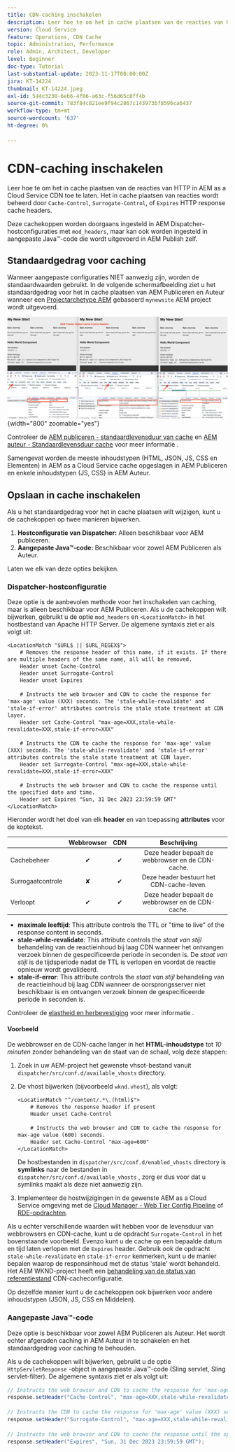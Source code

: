 ```yaml
---
title: CDN-caching inschakelen
description: Leer hoe te om het in cache plaatsen van de reacties van HTTP in AEM as a Cloud Service CDN toe te laten.
version: Cloud Service
feature: Operations, CDN Cache
topic: Administration, Performance
role: Admin, Architect, Developer
level: Beginner
doc-type: Tutorial
last-substantial-update: 2023-11-17T00:00:00Z
jira: KT-14224
thumbnail: KT-14224.jpeg
exl-id: 544c3230-6eb6-4f06-a63c-f56d65c0ff4b
source-git-commit: 783f84c821ee9f94c2867c143973bf8596ca6437
workflow-type: tm+mt
source-wordcount: '637'
ht-degree: 0%

---
```


# CDN-caching inschakelen

Leer hoe te om het in cache plaatsen van de reacties van HTTP in AEM as a Cloud Service CDN toe te laten. Het in cache plaatsen van reacties wordt beheerd door `Cache-Control`, `Surrogate-Control`, of `Expires` HTTP response cache headers.

Deze cachekoppen worden doorgaans ingesteld in AEM Dispatcher-hostconfiguraties met `mod_headers`, maar kan ook worden ingesteld in aangepaste Java™-code die wordt uitgevoerd in AEM Publish zelf.

## Standaardgedrag voor caching

Wanneer aangepaste configuraties NIET aanwezig zijn, worden de standaardwaarden gebruikt. In de volgende schermafbeelding ziet u het standaardgedrag voor het in cache plaatsen van AEM Publiceren en Auteur wanneer een [Projectarchetype AEM](https://github.com/adobe/aem-project-archetype) gebaseerd `mynewsite` AEM project wordt uitgevoerd.

![Standaardgedrag voor caching](../assets/how-to/aem-publish-default-cache-headers.png){width="800" zoomable="yes"}

Controleer de [AEM publiceren - standaardlevensduur van cache](https://experienceleague.adobe.com/docs/experience-manager-learn/cloud-service/caching/publish.html#cdn-cache-life) en [AEM auteur - Standaardlevensduur cache](https://experienceleague.adobe.com/docs/experience-manager-learn/cloud-service/caching/author.html?#default-cache-life) voor meer informatie .

Samengevat worden de meeste inhoudstypen (HTML, JSON, JS, CSS en Elementen) in AEM as a Cloud Service cache opgeslagen in AEM Publiceren en enkele inhoudstypen (JS, CSS) in AEM Auteur.

## Opslaan in cache inschakelen

Als u het standaardgedrag voor het in cache plaatsen wilt wijzigen, kunt u de cachekoppen op twee manieren bijwerken.

1. **Hostconfiguratie van Dispatcher:** Alleen beschikbaar voor AEM publiceren.
1. **Aangepaste Java™-code:** Beschikbaar voor zowel AEM Publiceren als Auteur.

Laten we elk van deze opties bekijken.

### Dispatcher-hostconfiguratie

Deze optie is de aanbevolen methode voor het inschakelen van caching, maar is alleen beschikbaar voor AEM Publiceren. Als u de cachekoppen wilt bijwerken, gebruikt u de optie `mod_headers` en `<LocationMatch>` in het hostbestand van Apache HTTP Server. De algemene syntaxis ziet er als volgt uit:

```
<LocationMatch "$URL$ || $URL_REGEX$">
    # Removes the response header of this name, if it exists. If there are multiple headers of the same name, all will be removed.
    Header unset Cache-Control
    Header unset Surrogate-Control
    Header unset Expires

    # Instructs the web browser and CDN to cache the response for 'max-age' value (XXX) seconds. The 'stale-while-revalidate' and 'stale-if-error' attributes controls the stale state treatment at CDN layer.
    Header set Cache-Control "max-age=XXX,stale-while-revalidate=XXX,stale-if-error=XXX"
    
    # Instructs the CDN to cache the response for 'max-age' value (XXX) seconds. The 'stale-while-revalidate' and 'stale-if-error' attributes controls the stale state treatment at CDN layer.
    Header set Surrogate-Control "max-age=XXX,stale-while-revalidate=XXX,stale-if-error=XXX"
    
    # Instructs the web browser and CDN to cache the response until the specified date and time.
    Header set Expires "Sun, 31 Dec 2023 23:59:59 GMT"
</LocationMatch>
```

Hieronder wordt het doel van elk **header** en van toepassing **attributes** voor de koptekst.

|                     | Webbrowser | CDN | Beschrijving |
|---------------------|:-----------:|:---------:|:-----------:|
| Cachebeheer | ✔ | ✔ | Deze header bepaalt de webbrowser en de CDN-cache. |
| Surrogaatcontrole | ✘ | ✔ | Deze header bestuurt het CDN-cache-leven. |
| Verloopt | ✔ | ✔ | Deze header bepaalt de webbrowser en de CDN-cache. |


- **maximale leeftijd**: This attribute controls the TTL or &quot;time to live&quot; of the response content in seconds.
- **stale-while-revalidate**: This attribute controls the _staat van stijl_ behandeling van de reactieinhoud bij laag CDN wanneer het ontvangen verzoek binnen de gespecificeerde periode in seconden is. De _staat van stijl_ is de tijdsperiode nadat de TTL is verlopen en voordat de reactie opnieuw wordt gevalideerd.
- **stale-if-error**: This attribute controls the _staat van stijl_ behandeling van de reactieinhoud bij laag CDN wanneer de oorsprongsserver niet beschikbaar is en ontvangen verzoek binnen de gespecificeerde periode in seconden is.

Controleer de [elastheid en herbevestiging](https://developer.fastly.com/learning/concepts/edge-state/cache/stale/) voor meer informatie .

#### Voorbeeld

De webbrowser en de CDN-cache langer in het **HTML-inhoudstype** tot _10 minuten_ zonder behandeling van de staat van de schaal, volg deze stappen:

1. Zoek in uw AEM-project het gewenste vhsot-bestand vanuit `dispatcher/src/conf.d/available_vhosts` directory.
1. De vhost bijwerken (bijvoorbeeld `wknd.vhost`), als volgt:

   ```
   <LocationMatch "^/content/.*\.(html)$">
       # Removes the response header if present
       Header unset Cache-Control
   
       # Instructs the web browser and CDN to cache the response for max-age value (600) seconds.
       Header set Cache-Control "max-age=600"
   </LocationMatch>
   ```

   De hostbestanden in `dispatcher/src/conf.d/enabled_vhosts` directory is **symlinks** naar de bestanden in `dispatcher/src/conf.d/available_vhosts` , zorg er dus voor dat u symlinks maakt als deze niet aanwezig zijn.
1. Implementeer de hostwijzigingen in de gewenste AEM as a Cloud Service omgeving met de [Cloud Manager - Web Tier Config Pipeline](https://experienceleague.adobe.com/docs/experience-manager-cloud-service/content/implementing/using-cloud-manager/cicd-pipelines/introduction-ci-cd-pipelines.html?#web-tier-config-pipelines) of [RDE-opdrachten](https://experienceleague.adobe.com/docs/experience-manager-learn/cloud-service/developing/rde/how-to-use.html?lang=en#deploy-apache-or-dispatcher-configuration).

Als u echter verschillende waarden wilt hebben voor de levensduur van webbrowsers en CDN-cache, kunt u de opdracht `Surrogate-Control` in het bovenstaande voorbeeld. Evenzo kunt u de cache op een bepaalde datum en tijd laten verlopen met de `Expires` header. Gebruik ook de opdracht `stale-while-revalidate` en `stale-if-error` kenmerken, kunt u de manier bepalen waarop de responsinhoud met de status &#39;stale&#39; wordt behandeld. Het AEM WKND-project heeft een [behandeling van de status van referentiestand](https://github.com/adobe/aem-guides-wknd/blob/main/dispatcher/src/conf.d/available_vhosts/wknd.vhost#L150-L155) CDN-cacheconfiguratie.

Op dezelfde manier kunt u de cachekoppen ook bijwerken voor andere inhoudstypen (JSON, JS, CSS en Middelen).

### Aangepaste Java™-code

Deze optie is beschikbaar voor zowel AEM Publiceren als Auteur. Het wordt echter afgeraden caching in AEM Auteur in te schakelen en het standaardgedrag voor caching te behouden.

Als u de cachekoppen wilt bijwerken, gebruikt u de optie `HttpServletResponse` -object in aangepaste Java™-code (Sling servlet, Sling servlet-filter). De algemene syntaxis ziet er als volgt uit:

```java
// Instructs the web browser and CDN to cache the response for 'max-age' value (XXX) seconds. The 'stale-while-revalidate' and 'stale-if-error' attributes controls the stale state treatment at CDN layer.
response.setHeader("Cache-Control", "max-age=XXX,stale-while-revalidate=XXX,stale-if-error=XXX");

// Instructs the CDN to cache the response for 'max-age' value (XXX) seconds. The 'stale-while-revalidate' and 'stale-if-error' attributes controls the stale state treatment at CDN layer.
response.setHeader("Surrogate-Control", "max-age=XXX,stale-while-revalidate=XXX,stale-if-error=XXX");

// Instructs the web browser and CDN to cache the response until the specified date and time.
response.setHeader("Expires", "Sun, 31 Dec 2023 23:59:59 GMT");
```
